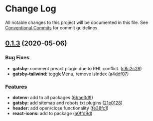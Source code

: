 # Change Log

All notable changes to this project will be documented in this file.
See [Conventional Commits](https://conventionalcommits.org) for commit guidelines.

## [0.1.3](https://github.com/luizcieslak/js-templates/compare/gatsby-tailwind@0.1.2...gatsby-tailwind@0.1.3) (2020-05-06)


### Bug Fixes

* **gatsby:** comment preact plugin due to RHL conflict. ([c8c2c28](https://github.com/luizcieslak/js-templates/commit/c8c2c28c9e912ba16a4d369679f3162bfaa9a2a6))
* **gatsby-tailwind:** toggleMenu, remove isIndex ([a4ddf07](https://github.com/luizcieslak/js-templates/commit/a4ddf07d705599e13d9994579f01e7ff91282455))


### Features

* **dotenv:** add to all packages ([6bae3d9](https://github.com/luizcieslak/js-templates/commit/6bae3d969b92c3a7928ead6303939ad668f39f6e))
* **gatsby:** add sitemap and robots.txt plugins ([21e0128](https://github.com/luizcieslak/js-templates/commit/21e0128cc9100ddbe6d0ec16bfd4bcf401bd6a38))
* **header:** add open/close functionality ([fe38fc1](https://github.com/luizcieslak/js-templates/commit/fe38fc1de2e8d4c7eb2dffa291c8445070ab549a))
* **react-icons:** add to package ([a0ffd9d](https://github.com/luizcieslak/js-templates/commit/a0ffd9d70868a549476ea7ac71deb9cf9913ea73))
